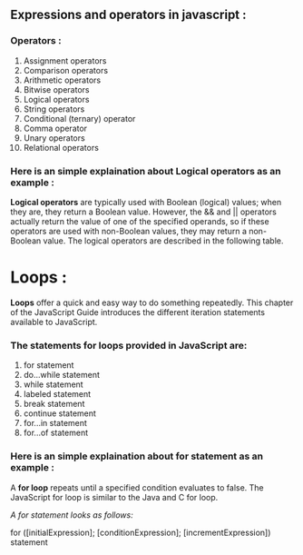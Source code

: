 ## Expressions and operators in javascript :

### Operators :

1. Assignment operators
2. Comparison operators
3. Arithmetic operators
4. Bitwise operators
5. Logical operators
6. String operators
7. Conditional (ternary) operator
8. Comma operator
9. Unary operators
10. Relational operators


 ### Here is an simple explaination about Logical operators as an example :

**Logical operators** are typically used with Boolean (logical) values; when they are, they return a Boolean value. However, the && and || operators actually return the value of one of the specified operands, so if these operators are used with non-Boolean values, they may return a non-Boolean value. The logical operators are described in the following table.

# Loops :

**Loops** offer a quick and easy way to do something repeatedly. This chapter of the JavaScript Guide introduces the different iteration statements available to JavaScript.

### The statements for loops provided in JavaScript are:

1. for statement
2. do...while statement
3. while statement
4. labeled statement
5. break statement
6. continue statement
7. for...in statement
8. for...of statement

### Here is an simple explaination about **for statement** as an example :

A **for loop** repeats until a specified condition evaluates to false. The JavaScript for loop is similar to the Java and C for loop.

*A for statement looks as follows:*

for ([initialExpression]; [conditionExpression]; [incrementExpression])
  statement